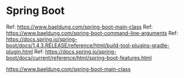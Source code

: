 # Spring Boot

Ref: https://www.baeldung.com/spring-boot-main-class
Ref: https://www.baeldung.com/spring-boot-command-line-arguments
Ref: https://docs.spring.io/spring-boot/docs/1.4.3.RELEASE/reference/html/build-tool-plugins-gradle-plugin.html
Ref: https://docs.spring.io/spring-boot/docs/current/reference/html/spring-boot-features.html

https://www.baeldung.com/spring-boot-main-class
